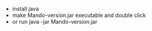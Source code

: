 - install java
- make Mando-version.jar executable and double click
- or run java -jar Mando-version.jar